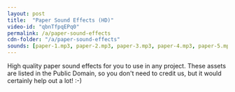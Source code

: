 ```yaml
---
layout: post
title:  "Paper Sound Effects (HD)"
video-id: "qbnTfpqEPq0"
permalink: /a/paper-sound-effects
cdn-folder: "/a/paper-sound-effects"
sounds: [paper-1.mp3, paper-2.mp3, paper-3.mp3, paper-4.mp3, paper-5.mp3]
---
```


High quality paper sound effects for you to use in any project. These assets are listed in the Public Domain, so you don't need to credit us, but it would certainly help out a lot! :-)
